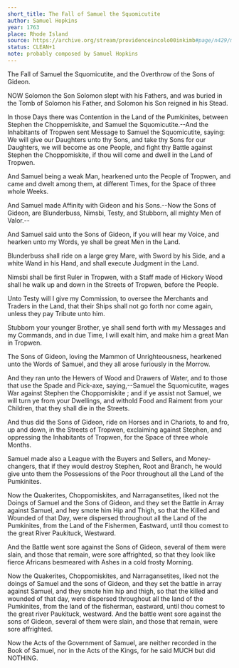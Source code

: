 ```yaml
---
short_title: The Fall of Samuel the Squomicutite
author: Samuel Hopkins
year: 1763
place: Rhode Island
source: https://archive.org/stream/providenceincolo00inkimb#page/n429/mode/2up
status: CLEAN+1
note: probably composed by Samuel Hopkins
---
```


The Fall of Samuel the Squomicutite, and the Overthrow of the Sons of Gideon.

NOW Solomon the Son Solomon slept with his Fathers, and was buried in the Tomb of Solomon his Father, and Solomon his Son reigned in his Stead.

In those Days there was Contention in the Land of the Pumkinites, between Stephen the Choppemiskite, and Samuel the Squomicutite.--And the Inhabitants of Tropwen sent Message to Samuel the Squomicutite, saying: We will give our Daughters unto thy Sons, and take thy Sons for our Daughters, we will become as one People, and fight thy Battle against Stephen the Choppomiskite, if thou will come and dwell in the Land of Tropwen.

And Samuel being a weak Man, hearkened unto the People of Tropwen, and came and dwelt among them, at different Times, for the Space of three whole Weeks.

And Samuel made Affinity with Gideon and his Sons.--Now the Sons of Gideon, are Blunderbuss, Nimsbi, Testy, and Stubborn, all mighty Men of Valor.--

And Samuel said unto the Sons of Gideon, if you will hear my Voice, and hearken unto my Words, ye shall be great Men in the Land.

Blunderbuss shall ride on a large grey Mare, with Sword by his Side, and a white Wand in his Hand, and shall execute Judgment in the Land.

Nimsbi shall be first Ruler in Tropwen, with a Staff made of Hickory Wood shall he walk up and down in the Streets of Tropwen, before the People.

Unto Testy will I give my Commission, to oversee the Merchants and Traders in the Land, that their Ships shall not go forth nor come again, unless they pay Tribute unto him.

Stubborn your younger Brother, ye shall send forth with my Messages and my Commands, and in due Time, I will exalt him, and make him a great Man in Tropwen.

The Sons of Gideon, loving the Mammon of Unrighteousness, hearkened unto the Words of Samuel, and they all arose furiously in the Morrow.

And they ran unto the Hewers of Wood and Drawers of Water, and to those that use the Spade and Pick-axe, saying,--Samuel the Squomicutite, wages War against Stephen the Choppomiskite ; and if ye assist not Samuel, we will turn ye from your Dwellings, and withold Food and Raiment from your Children, that they shall die in the Streets.

And thus did the Sons of Gideon, ride on Horses and in Chariots, to and fro, up and down, in the Streets of Tropwen, exclaiming against Stephen, and oppressing the Inhabitants of Tropwen, for the Space of three whole Months.

Samuel made also a League with the Buyers and Sellers, and Money-changers, that if they would destroy Stephen, Root and Branch, he would give unto them the Possessions of the Poor throughout all the Land of the Pumkinites.

Now the Quakerites, Choppomiskites, and Narragansetites, liked not the Doings of Samuel and the Sons of Gideon, and they set the Battle in Array against Samuel, and hey smote him Hip and Thigh, so that the Killed and Wounded of that Day, were dispersed throughout all the Land of the Pumkinites, from the Land of the Fishermen, Eastward, until thou comest to the great River Paukituck, Westward.

And the Battle went sore against the Sons of Gideon, several of them were slain, and those that remain, were sore affrighted, so that they look like fierce Africans besmeared with Ashes in a cold frosty Morning.


Now the Quakerites, Choppomiskites, and Narragansetites, liked not the doings of Samuel and the sons of Gideon, and they set the battle in array against Samuel, and they smote him hip and thigh, so that the killed and wounded of that day, were dispersed throughout all the land of the Pumkinites, from the land of the fisherman, eastward, until thou comest to the great river Paukituck, westward. And the battle went sore against the sons of Gideon, several of them were slain, and those that remain, were sore affrighted.

Now the Acts of the Government of Samuel, are neither recorded in the Book of Samuel, nor in the Acts of the Kings, for he said MUCH but did NOTHING.

